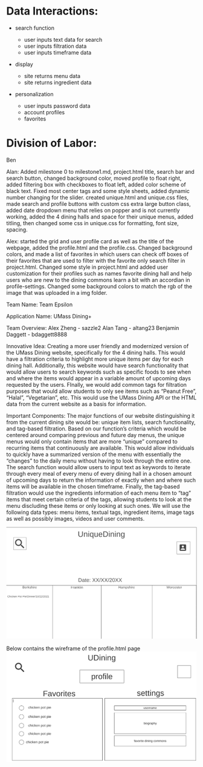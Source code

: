 # Data Interactions:
- search function
  - user inputs text data for search
  - user inputs filtration data
  - user inputs timeframe data

- display
  - site returns menu data
  - site returns ingredient data

- personalization
  - user inputs password data
  - account profiles
  - favorites


# Division of Labor:


Ben

Alan: Added milestone 0 to milestone1.md, project.html title, search bar and search button, changed background color, moved profile to float right, added filtering box with checkboxes to float left, added color scheme of black text. Fixed most center tags and some style sheets, added dynamic number changing for the slider. created unique.html and unique.css files, made search and profile buttons with custom css extra large button class, added date dropdown menu that relies on popper and is not currently working, added the 4 dining halls and space for their unique menus, added titling, then changed some css in unique.css for formatting, font size, spacing.

Alex: started the grid and user profile card as well as the title of the webpage, added the profile.html and the profile.css. Changed background colors, and made a list of favorites in which users can check off boxes of their favorites that are used to filter with the favorite only search filter in project.html. Changed some style in project.html and added user customization for their profiles such as names favorite dining hall and help users who are new to the dining commons learn a bit with an accordian in profile-settings. Changed some background colors to match the rgb of the image that was uploaded in a img folder. 

Team Name: Team Epsilon

Application Name: UMass Dining+

Team Overview: Alex Zheng - sazzle2 Alan Tang - altang23 Benjamin Daggett - bdaggett8888

Innovative Idea: Creating a more user friendly and modernized version of the UMass Dining website, specifically for the 4 dining halls. This would have a filtration criteria to highlight more unique items per day for each dining hall. Additionally, this website would have search functionality that would allow users to search keywords such as specific foods to see when and where the items would appear in a variable amount of upcoming days requested by the users. FInally, we would add common tags for filtration purposes that would allow students to only see items such as “Peanut Free”, “Halal”, “Vegetarian”, etc. This would use the UMass Dining API or the HTML data from the current website as a basis for information.

Important Components: The major functions of our website distinguishing it from the current dining site would be: unique item lists, search functionality, and tag-based filtration. Based on our function’s criteria which would be centered around comparing previous and future day menus, the unique menus would only contain items that are more “unique” compared to recurring items that continuously are available. This would allow individuals to quickly have a summarized version of the menu with essentially the “changes” to the daily menu without having to look through the entire one. The search function would allow users to input text as keywords to iterate through every meal of every menu of every dining hall in a chosen amount of upcoming days to return the information of exactly when and where such items will be available in the chosen timeframe. Finally, the tag-based filtration would use the ingredients information of each menu item to “tag” items that meet certain criteria of the tags, allowing students to look at the menu discluding these items or only looking at such ones. We will use the following data types: menu items, textual tags, ingredient items, image tags as well as possibly images, videos and user comments.

![example image](/img/uniquePage.png)

Below contains the wireframe of the profile.html page
![example image](/img/profileWF.png)


